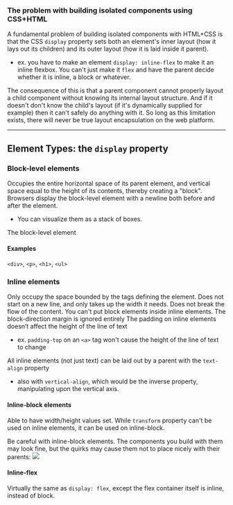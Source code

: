 
### The problem with building isolated components using CSS+HTML
A fundamental problem of building isolated components with HTML+CSS is that the CSS `display` property sets both an element's inner layout (how it lays out its children) and its outer layout (how it is laid inside it parent).
- ex. you have to make an element `display: inline-flex` to make it an inline flexbox. You can't just make it `flex` and have the parent decide whether it is inline, a block or whatever.

The consequence of this is that a parent component cannot properly layout a child component without knowing its internal layout structure. And if it doesn't don't know the child's layout (if it's dynamically supplied for example) then it can't safely do anything with it. So long as this limitation exists, there will never be true layout encapsulation on the web platform.

* * *

## Element Types: the `display` property
### Block-level elements
Occupies the entire horizontal space of its parent element, and vertical space equal to the height of its contents, thereby creating a "block".
Browsers display the block-level element with a newline both before and after the element. 
- You can visualize them as a stack of boxes.

The block-level element

#### Examples
`<div>`, `<p>`, `<h1>`, `<ul>`

### Inline elements
Only occupy the space bounded by the tags defining the element.
Does not start on a new line, and only takes up the width it needs.
Does not break the flow of the content.
You can't put block elements inside inline elements.
The block-direction margin is ignored entirely
The padding on inline elements doesn’t affect the height of the line of text
- ex. `padding-top` on an `<a>` tag won't cause the height of the line of text to change

All inline elements (not just text) can be laid out by a parent with the `text-align` property
- also with `vertical-align`, which would be the inverse property, manipulating upon the vertical axis.

#### Inline-block elements
Able to have width/height values set.
While `transform` property can't be used on inline elements, it can be used on inline-block.

Be careful with inline-block elements. The components you build with them may look fine, but the quirks may cause them not to place nicely with their parents:
![](/assets/images/2021-11-02-10-53-16.png) 

#### Inline-flex
Virtually the same as `display: flex`, except the flex container itself is inline, instead of block.